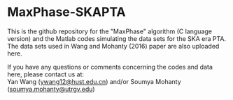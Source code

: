 # MaxPhase-SKAPTA

This is the github repository for the "MaxPhase" algorithm (C language version) and the Matlab codes simulating the data sets for the SKA era PTA. The data sets used in Wang and Mohanty (2016) paper are also uploaded here. 

If you have any questions or comments concerning the codes and data here, please contact us at:  
Yan Wang (ywang12@hust.edu.cn) and/or 
Soumya Mohanty (soumya.mohanty@utrgv.edu)
